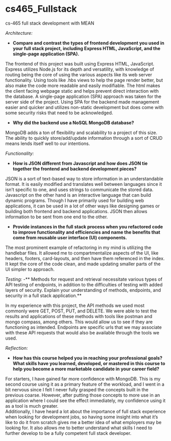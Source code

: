 # cs465_Fullstack
cs-465 full stack development with MEAN


_Architecture:_
-	**Compare and contrast the types of frontend development you used in your full stack project, including Express HTML, JavaScript, and the single-page application (SPA).**
  
The frontend of this project was built using Express HTML, JavaScript.  Express utilizes Node.js for its depth and versatility, with knowledge of routing being the core of using the various aspects like its web server functionality.   Using tools like .hbs views to help the page render better, but also make the code more readable and easily modifiable.  The html makes the client facing webpage static and helps prevent direct interaction with the database.  A single-page application (SPA) approach was taken for the server side of the project.  Using SPA for the backend made management easier and quicker and utilizes non-static development but does come with some security risks that need to be acknowledged.
-	**Why did the backend use a NoSQL MongoDB database?**
  
MongoDB adds a ton of flexibility and scalability to a project of this size.  The ability to quickly store/add/update information through a sort of CRUD means lends itself well to our intentions.


_Functionality:_
-	**How is JSON different from Javascript and how does JSON tie together the frontend and backend development pieces?**
  
JSON is a sort of text-based way to store information in an understandable format.  It is easily modified and translates well between languages since it isn’t specific to one, and uses strings to communicate the stored data.  Javascript on the other hand is an interactive language that can build dynamic programs.  Though I have primarily used for building web applications, it can be used in a lot of other ways like designing games or building both frontend and backend applications.  JSON then allows information to be sent from one end to the other.
-	**Provide instances in the full stack process when you refactored code to improve functionality and efficiencies and name the benefits that come from reusable user interface (UI) components.**
  
The most prominent example of refactoring in my mind is utilizing the handlebar files.  It allowed me to compartmentalize aspects of the UI, like headers, footers, card-layouts, and then have them referenced in the index.  It kept the core of the code clean, and made updating smaller parts of the UI simpler to approach.


_Testing:_
-**	Methods for request and retrieval necessitate various types of API testing of endpoints, in addition to the difficulties of testing with added layers of security. Explain your understanding of methods, endpoints, and security in a full stack application.**

In my experience with this project, the API methods we used most commonly were GET, POST, PUT, and DELETE.  We were able to test the results and applications of these methods with tools like postman and mongo compass, among others.  This would allow us to see if they are functioning as intended.  Endpoints are specific urls that we may associate with these API requests that would also be available through the tools we used.


_Reflection:_
-	**How has this course helped you in reaching your professional goals? What skills have you learned, developed, or mastered in this course to help you become a more marketable candidate in your career field?**
  
For starters, I have gained far more confidence with MongoDB.  This is my second course using it as a primary feature of the workload, and I went in a bit nervous since I felt I never fully grasped the concepts built in the previous coarse.  However, after putting those concepts to more use in an application where I could see the effect immediately, my confidence using it as a tool is much greater.  
Additionally, I have heard a lot about the importance of full stack experience when looking for development jobs, so having some insight into what it’s like to do it from scratch gives me a better idea of what employers may be looking for.  It also allows me to better understand what skills I need to further develop to be a fully competent full stack developer. 
